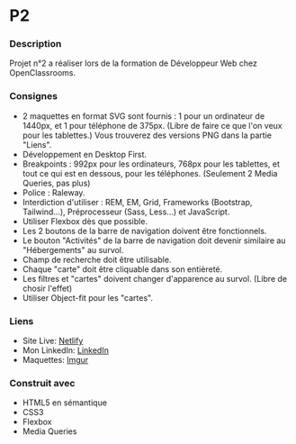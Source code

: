 # P2

### Description

Projet n°2 a réaliser lors de la formation de Développeur Web chez OpenClassrooms.

### Consignes

- 2 maquettes en format SVG sont fournis : 1 pour un ordinateur de 1440px, et 1 pour téléphone de 375px. (Libre de faire ce que l'on veux pour les tablettes.)
Vous trouverez des versions PNG dans la partie "Liens".
- Développement en Desktop First.
- Breakpoints : 992px pour les ordinateurs, 768px pour les tablettes, et tout ce qui est en dessous, pour les téléphones. (Seulement 2 Media Queries, pas plus)
- Police : Raleway.
- Interdiction d'utiliser : REM, EM, Grid, Frameworks (Bootstrap, Tailwind...), Préprocesseur (Sass, Less...) et JavaScript.
- Utiliser Flexbox dès que possible.
- Les 2 boutons de la barre de navigation doivent être fonctionnels.
- Le bouton "Activités" de la barre de navigation doit devenir similaire au "Hébergements" au survol.
- Champ de recherche doit être utilisable.
- Chaque "carte" doit être cliquable dans son entièreté.
- Les filtres et "cartes" doivent changer d'apparence au survol. (Libre de chosir l'effet)
- Utiliser Object-fit pour les "cartes".

### Liens

- Site Live: [Netlify](https://glistening-wisp-cd7ba2.netlify.app/)
- Mon LinkedIn: [LinkedIn](https://www.linkedin.com/in/alexispayen/)
- Maquettes: [Imgur](https://imgur.com/a/3G6w4i2)

### Construit avec

- HTML5 en sémantique
- CSS3
- Flexbox
- Media Queries
